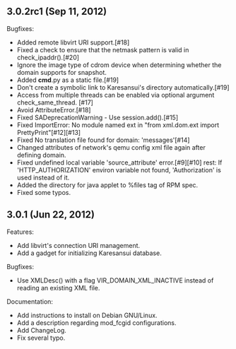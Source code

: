 ## 3.0.2rc1 (Sep 11, 2012)

Bugfixes:

  - Added remote libvirt URI support.[#18]
  - Fixed a check to ensure that the netmask pattern is valid in check_ipaddr().[#20]
  - Ignore the image type of cdrom device when determining whether the domain supports for snapshot.
  - Added __cmd__.py as a static file.[#19]
  - Don't create a symbolic link to Karesansui's directory automatically.[#19]
  - Access from multiple threads can be enabled via optional argument check_same_thread. [#17]
  - Avoid AttributeError.[#18]
  - Fixed SADeprecationWarning - Use session.add().[#15]
  - Fixed ImportError: No module named ext in "from xml.dom.ext import PrettyPrint"[#12][#13]
  - Fixed No translation file found for domain: 'messages'[#14]
  - Changed attributes of network's qemu config xml file again after defining domain.
  - Fixed undefined local variable 'source_attribute' error.[#9][#10]
rest: If 'HTTP_AUTHORIZATION' environ variable not found, 'Authorization' is used instead of it.
  - Added the directory for java applet to %files tag of RPM spec.
  - Fixed some typos.


## 3.0.1 (Jun 22, 2012)

Features:

  - Add libvirt's connection URI management.
  - Add a gadget for initializing Karesansui database.

Bugfixes:

  - Use XMLDesc() with a flag VIR_DOMAIN_XML_INACTIVE instead of reading an existing XML file.

Documentation:

  - Add instructions to install on Debian GNU/Linux.
  - Add a description regarding mod_fcgid configurations.
  - Add ChangeLog.
  - Fix several typo.

